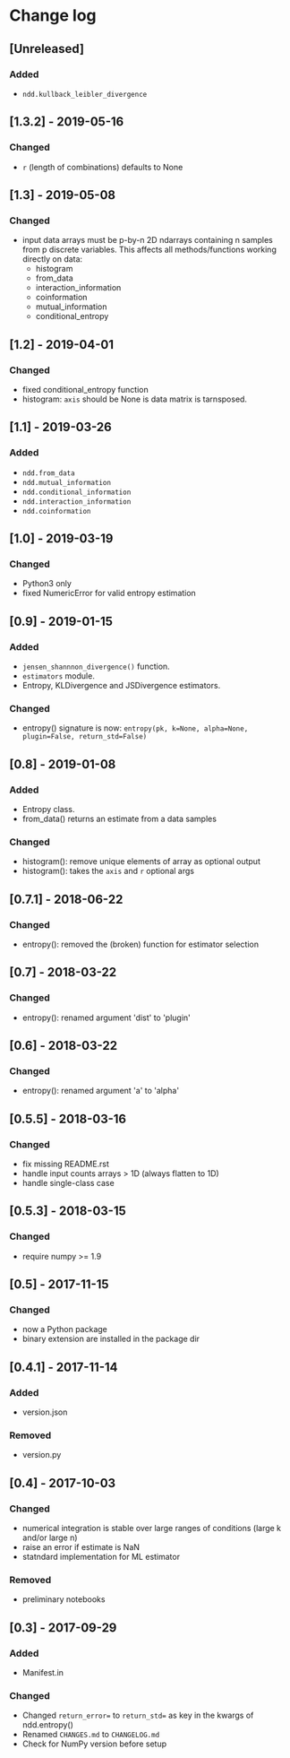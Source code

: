 # Change log

## [Unreleased]
### Added
- `ndd.kullback_leibler_divergence`

## [1.3.2] - 2019-05-16
### Changed
- `r` (length of combinations) defaults to None

## [1.3] - 2019-05-08
### Changed
- input data arrays must be p-by-n 2D ndarrays containing
  n samples from p discrete variables. This affects all methods/functions
  working directly on data:
  - histogram
  - from_data
  - interaction_information
  - coinformation
  - mutual_information
  - conditional_entropy

## [1.2] - 2019-04-01
### Changed
- fixed conditional_entropy function
- histogram: `axis` should be None is data matrix is tarnsposed.

## [1.1] - 2019-03-26
### Added
- `ndd.from_data`
- `ndd.mutual_information`
- `ndd.conditional_information`
- `ndd.interaction_information`
- `ndd.coinformation`

## [1.0] - 2019-03-19
### Changed
- Python3 only
- fixed NumericError for valid entropy estimation

## [0.9] - 2019-01-15
### Added
- `jensen_shannnon_divergence()` function.
- `estimators` module.
- Entropy, KLDivergence and JSDivergence estimators.
### Changed
- entropy() signature is now:
  `entropy(pk, k=None, alpha=None, plugin=False, return_std=False)`

## [0.8] - 2019-01-08
### Added
- Entropy class.
- from_data() returns an estimate from a data samples

### Changed
- histogram(): remove unique elements of array as optional output
- histogram(): takes the `axis` and `r` optional args

## [0.7.1] - 2018-06-22
### Changed
- entropy(): removed the (broken) function for estimator selection

## [0.7] - 2018-03-22
### Changed
- entropy(): renamed argument 'dist' to 'plugin'

## [0.6] - 2018-03-22
### Changed
- entropy(): renamed argument 'a' to 'alpha'

## [0.5.5] - 2018-03-16
### Changed
- fix missing README.rst
- handle input counts arrays > 1D (always flatten to 1D)
- handle single-class case

## [0.5.3] - 2018-03-15
### Changed
- require numpy >= 1.9

## [0.5] - 2017-11-15
### Changed
- now a Python package
- binary extension are installed in the package dir

## [0.4.1] - 2017-11-14
### Added
- version.json

### Removed
- version.py

## [0.4] - 2017-10-03
### Changed
- numerical integration is stable over large ranges of conditions (large k and/or large n)
- raise an error if estimate is NaN
- statndard implementation for ML estimator

### Removed
- preliminary notebooks

## [0.3] - 2017-09-29
### Added
- Manifest.in

### Changed
- Changed `return_error=` to `return_std=` as key in the kwargs of ndd.entropy()
- Renamed `CHANGES.md` to `CHANGELOG.md`
- Check for NumPy version before setup
